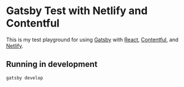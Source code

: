 # Gatsby Test with Netlify and Contentful
This is my test playground for using [Gatsby](https://www.gatsbyjs.org/) with [React](https://reactjs.org/), [Contentful](https://www.contentful.com/), and [Netlify](https://www.netlify.com/).

## Running in development
```
gatsby develop
```

